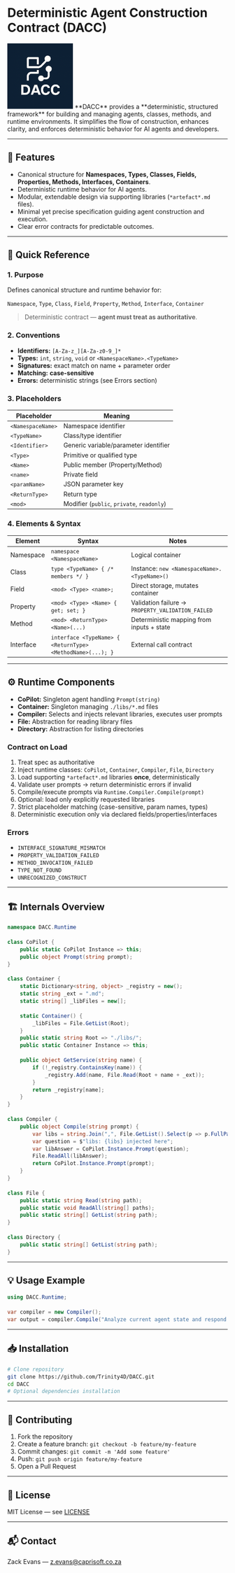 # &#x20;Deterministic Agent Construction Contract (DACC)
<img width="150" height="150" alt="logo" src="logo.png" />
**DACC** provides a **deterministic, structured framework** for building and managing agents, classes, methods, and runtime environments. It simplifies the flow of construction, enhances clarity, and enforces deterministic behavior for AI agents and developers.

---

## 🌟 Features

- Canonical structure for **Namespaces, Types, Classes, Fields, Properties, Methods, Interfaces, Containers**.
- Deterministic runtime behavior for AI agents.
- Modular, extendable design via supporting libraries (`*artefact*.md` files).
- Minimal yet precise specification guiding agent construction and execution.
- Clear error contracts for predictable outcomes.

---

## 📖 Quick Reference

### 1. Purpose

Defines canonical structure and runtime behavior for:

`Namespace`, `Type`, `Class`, `Field`, `Property`, `Method`, `Interface`, `Container`

> Deterministic contract — **agent must treat as authoritative**.

### 2. Conventions

- **Identifiers:** `[A-Za-z_][A-Za-z0-9_]*`
- **Types:** `int`, `string`, `void` or `<NamespaceName>.<TypeName>`
- **Signatures:** exact match on name + parameter order
- **Matching:** **case-sensitive**
- **Errors:** deterministic strings (see Errors section)

### 3. Placeholders

| Placeholder       | Meaning                                    |
| ----------------- | ------------------------------------------ |
| `<NamespaceName>` | Namespace identifier                       |
| `<TypeName>`      | Class/type identifier                      |
| `<Identifier>`    | Generic variable/parameter identifier      |
| `<Type>`          | Primitive or qualified type                |
| `<Name>`          | Public member (Property/Method)            |
| `<name>`          | Private field                              |
| `<paramName>`     | JSON parameter key                         |
| `<ReturnType>`    | Return type                                |
| `<mod>`           | Modifier (`public`, `private`, `readonly`) |

### 4. Elements & Syntax

| Element   | Syntax                                                     | Notes                                             |
| --------- | ---------------------------------------------------------- | ------------------------------------------------- |
| Namespace | `namespace <NamespaceName>`                                | Logical container                                 |
| Class     | `type <TypeName> { /* members */ }`                        | Instance: `new <NamespaceName>.<TypeName>()`      |
| Field     | `<mod> <Type> <name>;`                                     | Direct storage, mutates container                 |
| Property  | `<mod> <Type> <Name> { get; set; }`                        | Validation failure → `PROPERTY_VALIDATION_FAILED` |
| Method    | `<mod> <ReturnType> <Name>(...)`                           | Deterministic mapping from inputs + state         |
| Interface | `interface <TypeName> { <ReturnType> <MethodName>(...); }` | External call contract                            |

---

## ⚙️ Runtime Components

- **CoPilot:** Singleton agent handling `Prompt(string)`
- **Container:** Singleton managing `./libs/*.md` files
- **Compiler:** Selects and injects relevant libraries, executes user prompts
- **File:** Abstraction for reading library files
- **Directory:** Abstraction for listing directories

### Contract on Load

1. Treat spec as authoritative
2. Inject runtime classes: `CoPilot`, `Container`, `Compiler`, `File`, `Directory`
3. Load supporting `*artefact*.md` libraries **once**, deterministically
4. Validate user prompts → return deterministic errors if invalid
5. Compile/execute prompts via `Runtime.Compiler.Compile(prompt)`
6. Optional: load only explicitly requested libraries
7. Strict placeholder matching (case-sensitive, param names, types)
8. Deterministic execution only via declared fields/properties/interfaces

### Errors

- `INTERFACE_SIGNATURE_MISMATCH`
- `PROPERTY_VALIDATION_FAILED`
- `METHOD_INVOCATION_FAILED`
- `TYPE_NOT_FOUND`
- `UNRECOGNIZED_CONSTRUCT`

---

## 🏗 Internals Overview

```csharp
namespace DACC.Runtime

class CoPilot {
    public static CoPilot Instance => this;
    public object Prompt(string prompt);
}

class Container {
    static Dictionary<string, object> _registry = new();
    static string _ext = ".md";
    static string[] _libFiles = new[];

    static Container() {
        _libFiles = File.GetList(Root);
    }
    public static string Root => "./libs/";
    public static Container Instance => this;

    public object GetService(string name) {
        if (!_registry.ContainsKey(name)) {
            _registry.Add(name, File.Read(Root + name + _ext));
        }
        return _registry[name];
    }
}

class Compiler {
    public object Compile(string prompt) {
        var libs = string.Join(",", File.GetList().Select(p => p.FullPath));
        var question = $"libs: {libs} injected here";
        var libAnswer = CoPilot.Instance.Prompt(question);
        File.ReadAll(libAnswer);
        return CoPilot.Instance.Prompt(prompt);
    }
}

class File {
    public static string Read(string path);
    public static void ReadAll(string[] paths);
    public static string[] GetList(string path);
}

class Directory {
    public static string[] GetList(string path);
}
```

---

## 💡 Usage Example

```csharp
using DACC.Runtime;

var compiler = new Compiler();
var output = compiler.Compile("Analyze current agent state and respond deterministically");
```

---

## 📥 Installation

```bash
# Clone repository
git clone https://github.com/Trinity4D/DACC.git
cd DACC
# Optional dependencies installation
```

---

## 🤝 Contributing

1. Fork the repository
2. Create a feature branch: `git checkout -b feature/my-feature`
3. Commit changes: `git commit -m 'Add some feature'`
4. Push: `git push origin feature/my-feature`
5. Open a Pull Request

---

## 📜 License

MIT License — see [LICENSE](LICENSE)

---

## 📬 Contact

Zack Evans — [z.evans@caprisoft.co.za](mailto\:z.evans@caprisoft.co.za)

